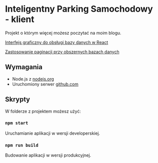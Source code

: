 # Inteligentny Parking Samochodowy - klient
Projekt o którym więcej możesz poczytać na moim blogu.

[Interfejs graficzny do obsługi bazy danych w React](https://mjnczk.wordpress.com/2021/01/23/interfejs-graficzny-do-obslugi-bazy-danych-w-react/)

[Zastosowanie paginacji przy obszernych bazach danych](https://mjnczk.wordpress.com/2021/01/24/zastosowanie-paginacji-przy-obszernych-bazach-danych/)

## Wymagania
* Node.js z [nodejs.org](https://nodejs.org)
* Uruchomiony serwer [github.com](https://github.com/mateuszjanczak/ips-spring-jdbc)

## Skrypty

W folderze z projektem możesz użyć:

### `npm start`

Uruchamianie aplikacji w wersji developerskiej.<br />

### `npm run build`

Budowanie aplikacji w wersji produkcyjnej.<br />
